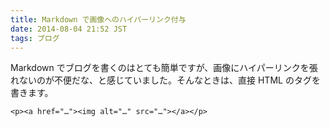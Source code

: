 ```yaml
---
title: Markdown で画像へのハイパーリンク付与
date: 2014-08-04 21:52 JST
tags: ブログ
---
```


Markdown でブログを書くのはとても簡単ですが、画像にハイパーリンクを張れないのが不便だな、と感じていました。そんなときは、直接 HTML のタグを書きます。

```
<p><a href="…"><img alt="…" src="…"></a></p>
```


<br />
<br />